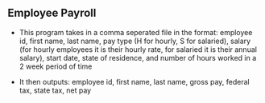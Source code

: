 Employee Payroll
----------------
* This program takes in a comma seperated file in the format: employee id, first name, last name, pay type (H for hourly, S for salaried), salary (for hourly employees it is their hourly rate, for salaried it is their annual salary), start date, state of residence, and number of hours worked in a 2 week period of time

* It then outputs: employee id, first name, last name, gross pay, federal tax, state tax, net pay
